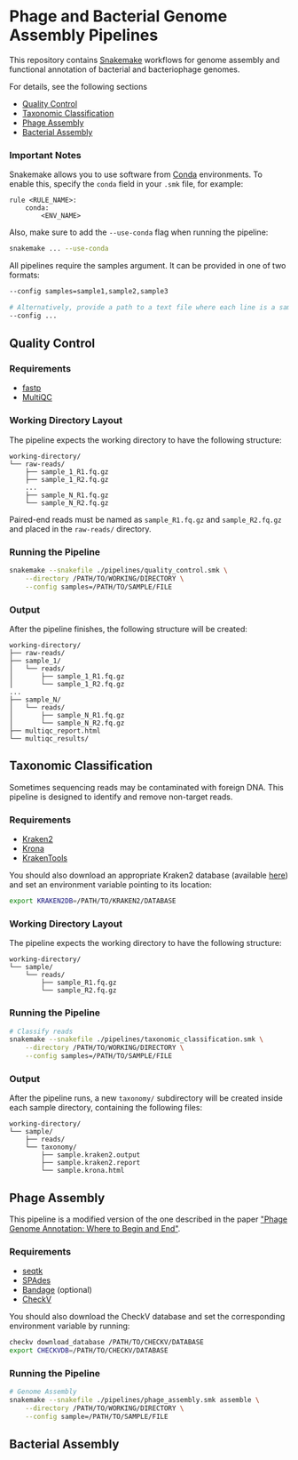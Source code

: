# Phage and Bacterial Genome Assembly Pipelines
This repository contains [Snakemake](https://snakemake.readthedocs.io/en/stable/) workflows for genome assembly and functional annotation of bacterial and bacteriophage genomes.

For details, see the following sections
- [Quality Control](#quality-control)
- [Taxonomic Classification](#taxonomic-classification)
- [Phage Assembly](#phage-assembly)
- [Bacterial Assembly](#bacterial-assembly)

### Important Notes
Snakemake allows you to use software from [Conda](https://www.anaconda.com/) environments. To enable this, specify the `conda` field in your `.smk` file, for example:

```snakemake
rule <RULE_NAME>:
    conda:
        <ENV_NAME>
```

Also, make sure to add the `--use-conda` flag when running the pipeline:

```bash
snakemake ... --use-conda
```

All pipelines require the samples argument. It can be provided in one of two formats:

```bash
--config samples=sample1,sample2,sample3

# Alternatively, provide a path to a text file where each line is a sample name
--config ...
```

## Quality Control

### Requirements
- [fastp](https://github.com/OpenGene/fastp)
- [MultiQC](https://github.com/MultiQC/MultiQC)

### Working Directory Layout
The pipeline expects the working directory to have the following structure:

```
working-directory/
└── raw-reads/
    ├── sample_1_R1.fq.gz
    ├── sample_1_R2.fq.gz
    ...
    ├── sample_N_R1.fq.gz
    └── sample_N_R2.fq.gz
```

Paired-end reads must be named as `sample_R1.fq.gz` and `sample_R2.fq.gz` and placed in the `raw-reads/` directory.

### Running the Pipeline
```bash
snakemake --snakefile ./pipelines/quality_control.smk \
    --directory /PATH/TO/WORKING/DIRECTORY \
    --config samples=/PATH/TO/SAMPLE/FILE
```

### Output
After the pipeline finishes, the following structure will be created:

```
working-directory/
├── raw-reads/
├── sample_1/
│   └── reads/
│       ├── sample_1_R1.fq.gz
│       └── sample_1_R2.fq.gz
...
├── sample_N/
│   └── reads/
│       ├── sample_N_R1.fq.gz
│       └── sample_N_R2.fq.gz
├── multiqc_report.html
└── multiqc_results/
```

## Taxonomic Classification
Sometimes sequencing reads may be contaminated with foreign DNA. This pipeline is designed to identify and remove non-target reads.

### Requirements
- [Kraken2](https://github.com/DerrickWood/kraken2)
- [Krona](https://github.com/marbl/Krona)
- [KrakenTools](https://github.com/jenniferlu717/KrakenTools)

You should also download an appropriate Kraken2 database (available [here](https://benlangmead.github.io/aws-indexes/k2)) and set an environment variable pointing to its location:

```bash
export KRAKEN2DB=/PATH/TO/KRAKEN2/DATABASE
```

### Working Directory Layout
The pipeline expects the working directory to have the following structure:

```
working-directory/
└── sample/
    └── reads/
        ├── sample_R1.fq.gz
        └── sample_R2.fq.gz
```

### Running the Pipeline
```bash
# Classify reads
snakemake --snakefile ./pipelines/taxonomic_classification.smk \
    --directory /PATH/TO/WORKING/DIRECTORY \
    --config samples=/PATH/TO/SAMPLE/FILE
```

### Output
After the pipeline runs, a new `taxonomy/` subdirectory will be created inside each sample directory, containing the following files:

```
working-directory/
└── sample/
    ├── reads/
    └── taxonomy/
        ├── sample.kraken2.output
        ├── sample.kraken2.report
        └── sample.krona.html
```

## Phage Assembly
This pipeline is a modified version of the one described in the paper ["Phage Genome Annotation: Where to Begin and End"](https://doi.org/10.1089/phage.2021.0015).

### Requirements
- [seqtk](https://github.com/lh3/seqtk)
- [SPAdes](https://github.com/ablab/spades)
- [Bandage](https://github.com/rrwick/Bandage) (optional)
- [CheckV](https://bitbucket.org/berkeleylab/CheckV)

You should also download the CheckV database and set the corresponding environment variable by running:

```bash
checkv download_database /PATH/TO/CHECKV/DATABASE
export CHECKVDB=/PATH/TO/CHECKV/DATABASE
```

### Running the Pipeline
```bash
# Genome Assembly
snakemake --snakefile ./pipelines/phage_assembly.smk assemble \
    --directory /PATH/TO/WORKING/DIRECTORY \
    --config sample=/PATH/TO/SAMPLE/FILE
```

## Bacterial Assembly